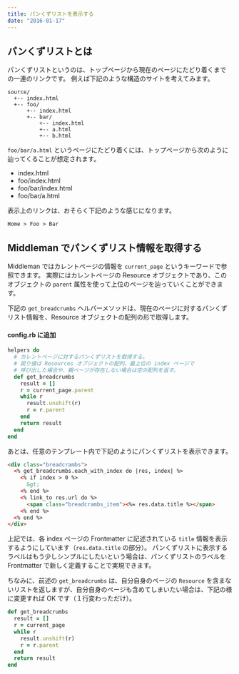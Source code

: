 ```yaml
---
title: パンくずリストを表示する
date: "2016-01-17"
---
```


パンくずリストとは
----

パンくずリストというのは、トップページから現在のページにたどり着くまでの一連のリンクです。
例えば下記のような構造のサイトを考えてみます。

```
source/
  +-- index.html
  +-- foo/
      +-- index.html
      +-- bar/
          +-- index.html
          +-- a.html
          +-- b.html
```

`foo/bar/a.html` というページにたどり着くには、トップページから次のように辿ってくることが想定されます。

+ index.html
+ foo/index.html
+ foo/bar/index.html
+ foo/bar/a.html

表示上のリンクは、おそらく下記のような感じになります。

```
Home > Foo > Bar
```

Middleman でパンくずリスト情報を取得する
----

Middleman ではカレントページの情報を `current_page` というキーワードで参照できます。
実際にはカレントページの Resource オブジェクトであり、このオブジェクトの `parent` 属性を使って上位のページを辿っていくことができます。

下記の `get_breadcrumbs` ヘルパーメソッドは、現在のページに対するパンくずリスト情報を、Resource オブジェクトの配列の形で取得します。

#### config.rb に追加

```ruby
helpers do
  # カレントページに対するパンくずリストを取得する。
  # 戻り値は Resources オブジェクトの配列。最上位の index ページで
  # 呼び出した場合や、親ページが存在しない場合は空の配列を返す。
  def get_breadcrumbs
    result = []
    r = current_page.parent
    while r
      result.unshift(r)
      r = r.parent
    end
    return result
  end
end
```

あとは、任意のテンプレート内で下記のようにパンくずリストを表示できます。

```html
<div class="breadcrambs">
  <% get_breadcrumbs.each_with_index do |res, index| %>
    <% if index > 0 %>
      &gt;
    <% end %>
    <% link_to res.url do %>
      <span class="breadcrambs_item"><%= res.data.title %></span>
    <% end %>
  <% end %>
</div>
```

上記では、各 index ページの Frontmatter に記述されている `title` 情報を表示するようにしています（`res.data.title` の部分）。
パンくずリストに表示するラベルはもう少しシンプルにしたいという場合は、パンくずリストのラベルを Frontmatter で新しく定義することで実現できます。

ちなみに、前述の `get_breadcrumbs` は、自分自身のページの `Resource` を含まないリストを返しますが、自分自身のページも含めてしまいたい場合は、下記の様に変更すれば OK です（１行変わっただけ）。

~~~ ruby
def get_breadcrumbs
  result = []
  r = current_page
  while r
    result.unshift(r)
    r = r.parent
  end
  return result
end
~~~

